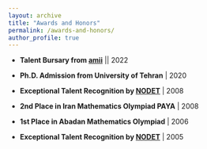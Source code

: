 ```yaml
---
layout: archive
title: "Awards and Honors"
permalink: /awards-and-honors/
author_profile: true
---
```




* **Talent Bursary from [amii](https://www.amii.ca)** || 2022
  
* **Ph.D. Admission from University of Tehran** | 2020
  
* **Exceptional Talent Recognition by [NODET](http://www.nodet.net)** | 2008
  
* **2nd Place in Iran Mathematics Olympiad PAYA** | 2008
  
* **1st Place in Abadan Mathematics Olympiad** | 2006
  
* **Exceptional Talent Recognition by [NODET](http://www.nodet.net)** | 2005

